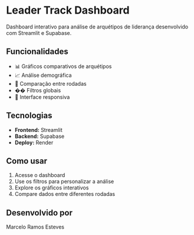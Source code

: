 # Leader Track Dashboard

Dashboard interativo para análise de arquétipos de liderança desenvolvido com Streamlit e Supabase.

## Funcionalidades

- 📊 Gráficos comparativos de arquétipos
- 📈 Análise demográfica
- 🔄 Comparação entre rodadas
- ��️ Filtros globais
- 📱 Interface responsiva

## Tecnologias

- **Frontend:** Streamlit
- **Backend:** Supabase
- **Deploy:** Render

## Como usar

1. Acesse o dashboard
2. Use os filtros para personalizar a análise
3. Explore os gráficos interativos
4. Compare dados entre diferentes rodadas

## Desenvolvido por

Marcelo Ramos Esteves

